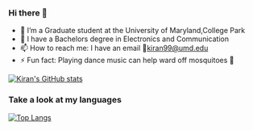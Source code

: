### Hi there 👋



- 🔭 I’m a Graduate student at the University of Maryland,College Park
- 🌱 I have a Bachelors degree in Electronics and Communication  
- 📫 How to reach me: I have an email 📧kiran99@umd.edu 
- ⚡ Fun fact: Playing dance music can help ward off mosquitoes 🦟

[![Kiran's GitHub stats](https://github-readme-stats-blush-eight.vercel.app/api?username=kiranajith&count_private=true&show_icons=true&theme=merko)](https://github.com/anuraghazra/github-readme-stats)
<br />
### Take a look at my languages
[![Top Langs](https://github-readme-stats-blush-eight.vercel.app/api/top-langs/?username=kiranajith&layout=compact&langs_count=10&count_private=true)](https://github.com/anuraghazra/github-readme-stats)


